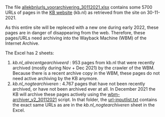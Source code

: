 The file [allekbnlurls_voorarchivering_30112021.xlsx](allekbnlurls_voorarchivering_30112021.xlsx) contains some 5700 URLs of pages in the [KB website](https://www.kb.nl) (kb.nl) as retrieved from the site on 30-11-2021. 

As this entire site will be repleced with a new one during early 2022, these pages are in danger of disappearing from the web. Therefore, these pages/URLs need archiving into the Wayback Machine (WBM) of the Internet Archive. 

The Excel has 2 sheets: 
1) *kb.nl_alrecentgearchiveerd* : 953 pages from kb.nl that were recently archived (mostly during Nov + Dec 2021) by the crawler of the WBM. Because there is a recent archive copy in the WBM, these pages do not need active archiving by the KB anymore.
2) *kb.nl_nogtearchiveren* : 4.767 pages that have not been recently archived, or have not been archived ever at all. In December 2021 the KB will archive these pages actively using the [wbm-archiver_v2_30112021](../wbm-archiver_v2_30112021) script.
In that folder, the [url-inputlist.txt](../wbm-archiver_v2_30112021/url-inputlist.txt) contains the exact same URLs as are in the *kb.nl_nogtearchiveren* sheet in the Excel.    

